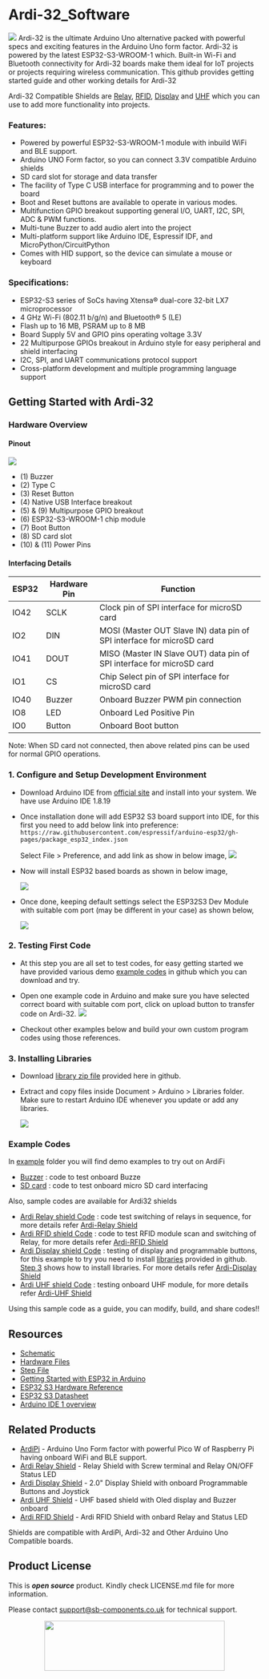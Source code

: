 # Ardi-32_Software
<img src="https://cdn.shopify.com/s/files/1/1217/2104/files/ARDI32banner.jpg?v=1688463937">
Ardi-32 is the ultimate Arduino Uno alternative packed with powerful specs and exciting features in the Arduino Uno form factor. Ardi-32 is powered by the latest ESP32-S3-WROOM-1 which. Built-in Wi-Fi and Bluetooth connectivity for Ardi-32 boards make them ideal for IoT projects or projects requiring wireless communication. 
This github provides getting started guide and other working details for Ardi-32

Ardi-32 Compatible Shields are [Relay](https://shop.sb-components.co.uk/products/ardi-relay-shield-for-arduino-uno?_pos=4&_sid=961a5887c&_ss=r), [RFID](https://shop.sb-components.co.uk/products/ardi-rfid-shield-for-arduino-uno?_pos=5&_sid=b4e4b2ef1&_ss=r), [Display](https://shop.sb-components.co.uk/products/ardi-display-shield-for-arduino-uno?_pos=5&_sid=961a5887c&_ss=r) and [UHF](https://shop.sb-components.co.uk/products/ardi-uhf-shield-for-arduino-uno?variant=40791294836819) which you can use to add more functionality into projects. 

### Features:
- Powered by powerful ESP32-S3-WROOM-1 module with inbuild WiFi and BLE support.
- Arduino UNO Form factor, so you can connect 3.3V compatible Arduino shields
- SD card slot for storage and data transfer
- The facility of Type C USB interface for programming and to power the board
- Boot and Reset buttons are available to operate in various modes.
- Multifunction GPIO breakout supporting general I/O, UART, I2C, SPI, ADC & PWM functions.
- Multi-tune Buzzer to add audio alert into the project
- Multi-platform support like Arduino IDE, Espressif IDF, and MicroPython/CircuitPython
- Comes with HID support, so the device can simulate a mouse or keyboard

### Specifications:
- ESP32-S3 series of SoCs having Xtensa® dual-core 32-bit LX7 microprocessor
- 4 GHz Wi-Fi (802.11 b/g/n) and Bluetooth® 5 (LE)
- Flash up to 16 MB, PSRAM up to 8 MB
- Board Supply 5V and GPIO pins operating voltage 3.3V
- 22 Multipurpose GPIOs breakout in Arduino style for easy peripheral and shield interfacing
- I2C, SPI, and UART communications protocol support
- Cross-platform development and multiple programming language support

## Getting Started with Ardi-32
### Hardware Overview
#### Pinout
<img src="https://cdn.shopify.com/s/files/1/1217/2104/files/ardi32pinout.jpg?v=1688464181">

- (1) Buzzer
- (2) Type C
- (3) Reset Button
- (4) Native USB Interface breakout
- (5) & (9) Multipurpose GPIO breakout
- (6) ESP32-S3-WROOM-1 chip module
- (7) Boot Button
- (8) SD card slot
- (10) & (11) Power Pins

#### Interfacing Details
  | ESP32 | Hardware Pin | Function |
  |---|---|---|
  | IO42 | SCLK | Clock pin of SPI interface for microSD card |
  | IO2 | DIN  | MOSI (Master OUT Slave IN) data pin of SPI interface for microSD card|
  | IO41 | DOUT | MISO (Master IN Slave OUT) data pin of SPI interface for microSD card|
  | IO1 | CS   | Chip Select pin of SPI interface for microSD card|
  | IO40 | Buzzer| Onboard Buzzer PWM pin connection|
  | IO8 | LED | Onboard Led Positive Pin |
  | IO0 | Button | Onboard Boot button |

Note: When SD card not connected, then above related pins can be used for normal GPIO operations.

### 1. Configure and Setup Development Environment
   - Download Arduino IDE from [official site](https://www.arduino.cc/en/software) and install into your system. We have use Arduino IDE 1.8.19
   - Once installation done will add ESP32 S3 board support into IDE, for this first you need to add below link into preference:
     ``` https://raw.githubusercontent.com/espressif/arduino-esp32/gh-pages/package_esp32_index.json ```
     
     Select File > Preference, and add link as show in below image,
      <img src= "https://github.com/sbcshop/3.2_Touchsy_ESP-32_Resistive_Software/blob/main/images/preference_board.gif" />
      
   - Now will install ESP32 based boards as shown in below image,

     <img src= "https://github.com/sbcshop/3.2_Touchsy_ESP-32_Resistive_Software/blob/main/images/install_ESP32boards.gif" />
     
   - Once done, keeping default settings select the ESP32S3 Dev Module with suitable com port (may be different in your case) as shown below, 

     <img src="https://github.com/sbcshop/3.2_Touchsy_ESP-32_Resistive_Software/blob/main/images/select_esp32_with_comport.gif">
     
### 2. Testing First Code
   - At this step you are all set to test codes, for easy getting started we have provided various demo [example codes](https://github.com/sbcshop/ArdiFi_Software/tree/main/examples) in github which you can download and try. 
   - Open one example code in Arduino and make sure you have selected correct board with suitable com port, click on upload button to transfer code on Ardi-32.
     <img src="https://github.com/sbcshop/ArdiFi_Software/blob/main/images/uploadCode.gif">
    
   - Checkout other examples below and build your own custom program codes using those references.

### 3. Installing Libraries
   - Download [library zip file](https://github.com/sbcshop/Ardi-32_Software/blob/main/libraries.zip) provided here in github.
   - Extract and copy files inside Document > Arduino > Libraries folder. Make sure to restart Arduino IDE whenever you update or add any libraries.

     <img src= "https://github.com/sbcshop/3.2_Touchsy_ESP-32_Resistive_Software/blob/main/images/library_files_path.png" />
     
### Example Codes
   
   In [example](https://github.com/sbcshop/ArdiFi_Software/tree/main/examples) folder you will find demo examples to try out on ArdiFi
   - [Buzzer](https://github.com/sbcshop/ArdiFi_Software/tree/main/examples/buzzerDemo) : code to test onboard Buzze
   - [SD card](https://github.com/sbcshop/ArdiFi_Software/tree/main/examples/sdcard_Demo) : code to test onboard micro SD card interfacing
   
   Also, sample codes are available for Ardi32 shields
   - [Ardi Relay shield Code](https://github.com/sbcshop/ArdiFi_Software/tree/main/examples/Ardi32_relay_shield_interfacing) : code test switching of relays in sequence, for more details refer [Ardi-Relay Shield](https://github.com/sbcshop/Ardi_RFID_Shield_Software) 
   - [Ardi RFID shield Code](https://github.com/sbcshop/ArdiFi_Software/tree/main/examples/Ardi32_RFID_shield_interfacing) : code to test RFID module scan and switching of Relay, for more details refer [Ardi-RFID Shield](https://github.com/sbcshop/Ardi_RFID_Shield_Software) 
   - [Ardi Display shield Code](https://github.com/sbcshop/Ardi-32_Software/tree/main/examples/Ardi32_Display_shield_interfacing) : testing of display and programmable buttons, for this example to try you need to install [libraries](https://github.com/sbcshop/Ardi-32_Software/blob/main/libraries.zip) provided in github. [Step 3](https://github.com/sbcshop/Ardi-32_Software/blob/main/README.md#3-installing-libraries) shows how to install libraries. For more details refer [Ardi-Display Shield](https://github.com/sbcshop/Ardi_Display_Shield_Software) 
   - [Ardi UHF shield Code](https://github.com/sbcshop/Ardi-32_Software/tree/main/examples/Ardi32_UHF_shield_interfacing) : testing onboard UHF module, for more details refer [Ardi-UHF Shield](https://github.com/sbcshop/Ardi_UHF_Shield_Software) 
   
   Using this sample code as a guide, you can modify, build, and share codes!!  
   
## Resources
  * [Schematic](https://github.com/sbcshop/ArdiFi_Hardware/blob/main/Design%20Data/SCH%20%20Ardi-32.pdf)
  * [Hardware Files](https://github.com/sbcshop/ArdiFi_Hardware)
  * [Step File](https://github.com/sbcshop/ArdiFi_Hardware/blob/main/Mechanical%20Data/STEP%20Ardi-32.step)
  * [Getting Started with ESP32 in Arduino](https://docs.espressif.com/projects/arduino-esp32/en/latest/)
  * [ESP32 S3 Hardware Reference](https://docs.espressif.com/projects/esp-idf/en/latest/esp32s3/hw-reference/index.html)
  * [ESP32 S3 Datasheet](https://github.com/sbcshop/3.2_Touchsy_ESP-32_Capacitive_Software/blob/main/documents/esp32-s3_datasheet_en.pdf)
  * [Arduino IDE 1 overview](https://docs.arduino.cc/software/ide-v1/tutorials/Environment)


## Related Products
   * [ArdiPi](https://shop.sb-components.co.uk/products/ardipi-uno-r3-alternative-board-based-on-pico-w?_pos=5&_sid=5704675c2&_ss=r) - Arduino Uno Form factor with powerful Pico W of Raspberry Pi having onboard WiFi and BLE support.
   * [Ardi Relay Shield](https://shop.sb-components.co.uk/products/ardi-relay-shield-for-arduino-uno?_pos=4&_sid=961a5887c&_ss=r) - Relay Shield with Screw terminal and Relay ON/OFF Status LED
   * [Ardi Display Shield](https://shop.sb-components.co.uk/products/ardi-display-shield-for-arduino-uno?_pos=5&_sid=961a5887c&_ss=r) - 2.0" Display Shield with onboard Programmable Buttons and Joystick
   * [Ardi UHF Shield](https://shop.sb-components.co.uk/products/ardi-uhf-shield-for-arduino-uno?variant=40791294836819) - UHF based shield with Oled display and Buzzer onboard
   * [Ardi RFID Shield](https://shop.sb-components.co.uk/products/ardi-rfid-shield-for-arduino-uno?_pos=5&_sid=b4e4b2ef1&_ss=r) - Ardi RFID Shield with onbard Relay and Status LED
   
   Shields are compatible with ArdiPi, Ardi-32 and Other Arduino Uno Compatible boards.

## Product License

This is ***open source*** product. Kindly check LICENSE.md file for more information.

Please contact support@sb-components.co.uk for technical support.
<p align="center">
  <img width="360" height="100" src="https://cdn.shopify.com/s/files/1/1217/2104/files/Logo_sb_component_3.png?v=1666086771&width=300">
</p>
